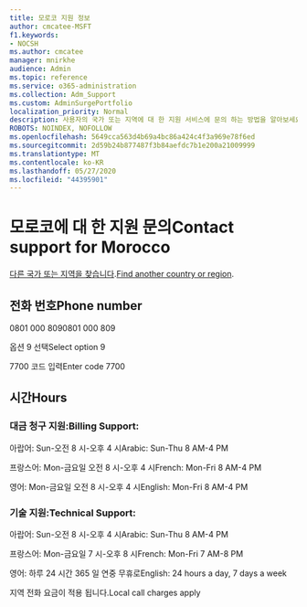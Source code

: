 ```yaml
---
title: 모로코 지원 정보
author: cmcatee-MSFT
f1.keywords:
- NOCSH
ms.author: cmcatee
manager: mnirkhe
audience: Admin
ms.topic: reference
ms.service: o365-administration
ms.collection: Adm_Support
ms.custom: AdminSurgePortfolio
localization_priority: Normal
description: 사용자의 국가 또는 지역에 대 한 지원 서비스에 문의 하는 방법을 알아보세요.
ROBOTS: NOINDEX, NOFOLLOW
ms.openlocfilehash: 5649cca563d4b69a4bc86a424c4f3a969e78f6ed
ms.sourcegitcommit: 2d59b24b877487f3b84aefdc7b1e200a21009999
ms.translationtype: MT
ms.contentlocale: ko-KR
ms.lasthandoff: 05/27/2020
ms.locfileid: "44395901"
---
```

# <a name="contact-support-for-morocco"></a><span data-ttu-id="fd84a-103">모로코에 대 한 지원 문의</span><span class="sxs-lookup"><span data-stu-id="fd84a-103">Contact support for Morocco</span></span>

<span data-ttu-id="fd84a-104">[다른 국가 또는 지역을 찾습니다](../contact-support-for-business-products.md).</span><span class="sxs-lookup"><span data-stu-id="fd84a-104">[Find another country or region](../contact-support-for-business-products.md).</span></span>

## <a name="phone-number"></a><span data-ttu-id="fd84a-105">전화 번호</span><span class="sxs-lookup"><span data-stu-id="fd84a-105">Phone number</span></span>
<span data-ttu-id="fd84a-106">0801 000 809</span><span class="sxs-lookup"><span data-stu-id="fd84a-106">0801 000 809</span></span>

<span data-ttu-id="fd84a-107">옵션 9 선택</span><span class="sxs-lookup"><span data-stu-id="fd84a-107">Select option 9</span></span>

<span data-ttu-id="fd84a-108">7700 코드 입력</span><span class="sxs-lookup"><span data-stu-id="fd84a-108">Enter code 7700</span></span>

## <a name="hours"></a><span data-ttu-id="fd84a-109">시간</span><span class="sxs-lookup"><span data-stu-id="fd84a-109">Hours</span></span>
### <a name="billing-support"></a><span data-ttu-id="fd84a-110">대금 청구 지원:</span><span class="sxs-lookup"><span data-stu-id="fd84a-110">Billing Support:</span></span>

<span data-ttu-id="fd84a-111">아랍어: Sun-오전 8 시-오후 4 시</span><span class="sxs-lookup"><span data-stu-id="fd84a-111">Arabic: Sun-Thu 8 AM-4 PM</span></span>

<span data-ttu-id="fd84a-112">프랑스어: Mon-금요일 오전 8 시-오후 4 시</span><span class="sxs-lookup"><span data-stu-id="fd84a-112">French: Mon-Fri 8 AM-4 PM</span></span>

<span data-ttu-id="fd84a-113">영어: Mon-금요일 오전 8 시-오후 4 시</span><span class="sxs-lookup"><span data-stu-id="fd84a-113">English: Mon-Fri 8 AM-4 PM</span></span>

### <a name="technical-support"></a><span data-ttu-id="fd84a-114">기술 지원:</span><span class="sxs-lookup"><span data-stu-id="fd84a-114">Technical Support:</span></span>

<span data-ttu-id="fd84a-115">아랍어: Sun-오전 8 시-오후 4 시</span><span class="sxs-lookup"><span data-stu-id="fd84a-115">Arabic: Sun-Thu 8 AM-4 PM</span></span>

<span data-ttu-id="fd84a-116">프랑스어: Mon-금요일 7 시-오후 8 시</span><span class="sxs-lookup"><span data-stu-id="fd84a-116">French: Mon-Fri 7 AM-8 PM</span></span>

<span data-ttu-id="fd84a-117">영어: 하루 24 시간 365 일 연중 무휴로</span><span class="sxs-lookup"><span data-stu-id="fd84a-117">English: 24 hours a day, 7 days a week</span></span>

<span data-ttu-id="fd84a-118">지역 전화 요금이 적용 됩니다.</span><span class="sxs-lookup"><span data-stu-id="fd84a-118">Local call charges apply</span></span>
